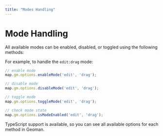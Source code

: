 ```yaml
---
title: "Modes Handling"
---
```


# Mode Handling

All available modes can be enabled, disabled, or toggled using the following methods:

For example, to handle the `edit:drag` mode:
```typescript
// enable mode
map.gm.options.enableMode('edit', 'drag');

// disable mode
map.gm.options.disableMode('edit', 'drag');

// toggle mode
map.gm.options.toggleMode('edit', 'drag');

// check mode state
map.gm.options.isModeEnabled('edit', 'drag');
```

TypeScript support is available, so you can see all available options for each method in Geoman.
